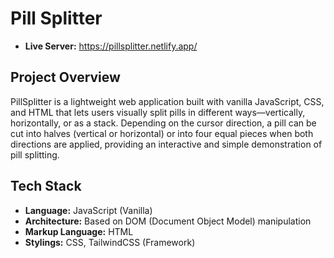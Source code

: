 # Pill Splitter

- **Live Server:** https://pillsplitter.netlify.app/

## **Project Overview**

PillSplitter is a lightweight web application built with vanilla JavaScript, CSS, and HTML that lets users visually split pills in different ways—vertically, horizontally, or as a stack. Depending on the cursor direction, a pill can be cut into halves (vertical or horizontal) or into four equal pieces when both directions are applied, providing an interactive and simple demonstration of pill splitting.

## **Tech Stack**

- **Language:** JavaScript (Vanilla)
- **Architecture:** Based on DOM (Document Object Model) manipulation
- **Markup Language:** HTML
- **Stylings:** CSS, TailwindCSS (Framework)